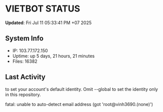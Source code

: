 # VIETBOT STATUS
**Updated**: Fri Jul 11 05:33:41 PM +07 2025

## System Info
- IP: 103.77.172.150
- Uptime: up 5 days, 21 hours, 21 minutes
- Files: 16382

## Last Activity

to set your account's default identity.
Omit --global to set the identity only in this repository.

fatal: unable to auto-detect email address (got 'root@vinh3690.(none)')
